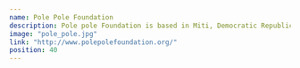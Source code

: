 ```yaml
---
name: Pole Pole Foundation
description: Pole pole Foundation is based in Miti, Democratic Republic of Congo aimed at Forest Rehabilitation and Saving the Grauers Gorilla in Kahuzi Biega National Park.
image: "pole_pole.jpg"
link: "http://www.polepolefoundation.org/"
position: 40
---
```

